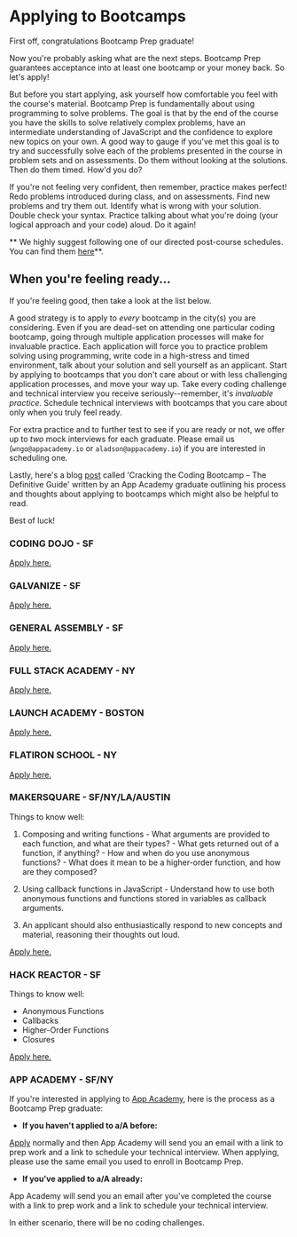 # Applying to Bootcamps

First off, congratulations Bootcamp Prep graduate!

Now you're probably asking what are the next steps. Bootcamp Prep guarantees acceptance into at least one bootcamp or your money back. So let's apply!

But before you start applying, ask yourself how comfortable you feel with the course's material. Bootcamp Prep is fundamentally about using programming to solve problems. The goal is that by the end of the course you have the skills to solve relatively complex problems, have an intermediate understanding of JavaScript and the confidence to explore new topics on your own. A good way to gauge if you've met this goal is to try and successfully solve each of the problems presented in the course in problem sets and on assessments. Do them without looking at the solutions. Then do them timed. How'd you do?

If you're not feeling very confident, then remember, practice makes perfect! Redo problems introduced during class, and on assessments. Find new problems and try them out. Identify what is wrong with your solution. Double check your syntax. Practice talking about what you're doing (your logical approach and your code) aloud. Do it again!

** We highly suggest following one of our directed post-course schedules. You can find them [here](../scheuldes)**.

## When you're feeling ready...
If you're feeling good, then take a look at the list below.

A good strategy is to apply to *every* bootcamp in the city(s) you are considering. Even if you are dead-set on attending one particular coding bootcamp, going through multiple application processes will make for invaluable practice. Each application will force you to practice problem solving using programming, write code in a high-stress and timed environment, talk about your solution and sell yourself as an applicant. Start by applying to bootcamps that you don't care about or with less challenging application processes, and move your way up. Take every coding challenge and technical interview you receive seriously--remember, it's *invaluable practice*. Schedule technical interviews with bootcamps that you care about only when you truly feel ready.

For extra practice and to further test to see if you are ready or not, we offer up to *two* mock interviews for each graduate. Please email us (`wngo@appacademy.io` or `aladson@appacademy.io`) if you are interested in scheduling one.

Lastly, here's a blog [post][haseeb_post] called 'Cracking the Coding Bootcamp – The Definitive Guide' written by an App Academy graduate outlining his process and thoughts about applying to bootcamps which might also be helpful to read.

Best of luck!

[haseeb_post]:http://haseebq.com/cracking-the-coding-bootcamp-the-definitive-guide/

<!-- ### DEV BOOTCAMP -->
<!-- [Apply here.](http://devbootcamp.com/) -->

### CODING DOJO - SF
[Apply here.](http://www.codingdojo.com/)
### GALVANIZE - SF
[Apply here.](http://www.galvanize.com/)
### GENERAL ASSEMBLY - SF
[Apply here.](https://generalassemb.ly/)
###  FULL STACK ACADEMY - NY
[Apply here.](http://www.fullstackacademy.com/)
### LAUNCH ACADEMY - BOSTON
[Apply here.](https://www.launchacademy.com/)
### FLATIRON SCHOOL - NY
[Apply here.](http://flatironschool.com/)  

### MAKERSQUARE - SF/NY/LA/AUSTIN
Things to know well:
  1. Composing and writing functions
    - What arguments are provided to each function, and what are their types?
    - What gets returned out of a function, if anything?
    - How and when do you use anonymous functions?
    - What does it mean to be a higher-order function, and how are they composed?

  2. Using callback functions in JavaScript
    - Understand how to use both anonymous functions and functions stored in variables as callback arguments.

  3. An applicant should also enthusiastically respond to new concepts and material, reasoning their thoughts out loud.

[Apply here.](http://www.makersquare.com/)
### HACK REACTOR - SF
Things to know well:
- Anonymous Functions
- Callbacks
- Higher-Order Functions
- Closures

[Apply here.](http://www.hackreactor.com/)

### APP ACADEMY - SF/NY
If you're interested in applying to [App Academy][app_academy], here is the process as a Bootcamp Prep graduate:

 - **If you haven't applied to a/A before:**

  [Apply][app_academy_app] normally and then App Academy will send you an email with a link to prep work and a link to schedule your technical interview. When applying, please use the same email you used to enroll in Bootcamp Prep.

 - **If you've applied to a/A already:**

  App Academy will send you an email after you've completed the course with a link to prep work and a link to schedule your technical interview.

In either scenario, there will be no coding challenges.

[app_academy]:http://www.appacademy.io/
[app_academy_app]:http://www.appacademy.io/apply
